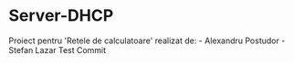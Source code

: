 # Server-DHCP

Proiect pentru 'Retele de calculatoare' realizat de: - Alexandru Postudor - Stefan Lazar
Test Commit
